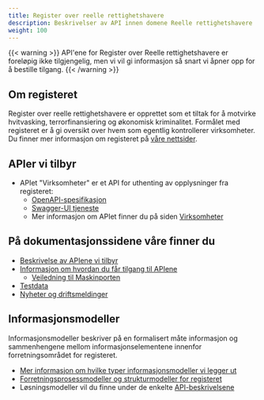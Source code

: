 ```yaml
---
title: Register over reelle rettighetshavere
description: Beskrivelser av API innen domene Reelle rettighetshavere
weight: 100
---
```

{{< warning >}}
API'ene for Register over Reelle rettighetshavere er foreløpig ikke tilgjengelig, men vi vil gi informasjon så snart
vi åpner opp for å bestille tilgang.
{{< /warning >}}

## Om registeret

Register over reelle rettighetshavere er opprettet som et tiltak for å motvirke hvitvasking, terrorfinansiering og 
økonomisk kriminalitet. Formålet med registeret er å gi oversikt over hvem som egentlig kontrollerer virksomheter. 
Du finner mer informasjon om registeret på [våre nettsider](https://www.brreg.no/reelle-rettighetshavere/).

## APIer vi tilbyr ## 

* APIet "Virksomheter" er et API for uthenting av opplysninger fra registeret:
  * [OpenAPI-spesifikasjon](https://rrh.brreg.no/api/oppslag/openapi/openapi.zip)
  * [Swagger-UI tjeneste](https://rrh.brreg.no/api/oppslag)
  * Mer informasjon om APIet finner du på siden [Virksomheter](./apier-vi-tilbyr/virksomheter)

## På dokumentasjonssidene våre finner du

* [Beskrivelse av APIene vi tilbyr](./apier-vi-tilbyr)
* [Informasjon om hvordan du får tilgang til APIene](./tilgang-til-apier)
  * [Veiledning til Maskinporten](./maskinporten)
* [Testdata](./testdata)
* [Nyheter og driftsmeldinger](./nyheter-og-driftsmeldinger)

## Informasjonsmodeller ##

Informasjonsmodeller beskriver på en formalisert måte informasjon og sammenhengene mellom informasjonselementene
innenfor forretningsområdet for registeret.

* [Mer informasjon om hvilke typer informasjonsmodeller vi legger ut ]({{<ref"/informasjonsmodeller/_index.md">}})
* [Forretningsprosessmodeller og strukturmodeller for registeret]({{<ref"/informasjonsmodeller/reelle-rettighetshavere/_index.md">}})
* Løsningsmodeller vil du finne under de enkelte [API-beskrivelsene](./apier-vi-tilbyr)

